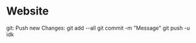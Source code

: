 # Website
git:
Push new Changes: git add --all
                  git commit -m "Message"
                  git push -u 
idk